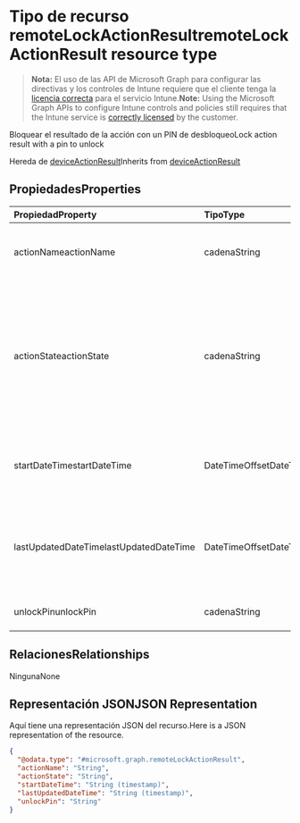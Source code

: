 # <a name="remotelockactionresult-resource-type"></a><span data-ttu-id="8c0c1-101">Tipo de recurso remoteLockActionResult</span><span class="sxs-lookup"><span data-stu-id="8c0c1-101">remoteLockActionResult resource type</span></span>

> <span data-ttu-id="8c0c1-102">**Nota:** El uso de las API de Microsoft Graph para configurar las directivas y los controles de Intune requiere que el cliente tenga la [licencia correcta](https://go.microsoft.com/fwlink/?linkid=839381) para el servicio Intune.</span><span class="sxs-lookup"><span data-stu-id="8c0c1-102">**Note:** Using the Microsoft Graph APIs to configure Intune controls and policies still requires that the Intune service is [correctly licensed](https://go.microsoft.com/fwlink/?linkid=839381) by the customer.</span></span>

<span data-ttu-id="8c0c1-103">Bloquear el resultado de la acción con un PIN de desbloqueo</span><span class="sxs-lookup"><span data-stu-id="8c0c1-103">Lock action result with a pin to unlock</span></span>

<span data-ttu-id="8c0c1-104">Hereda de [deviceActionResult](../resources/intune_devices_deviceactionresult.md)</span><span class="sxs-lookup"><span data-stu-id="8c0c1-104">Inherits from [deviceActionResult](../resources/intune_devices_deviceactionresult.md)</span></span>

## <a name="properties"></a><span data-ttu-id="8c0c1-105">Propiedades</span><span class="sxs-lookup"><span data-stu-id="8c0c1-105">Properties</span></span>
|<span data-ttu-id="8c0c1-106">Propiedad</span><span class="sxs-lookup"><span data-stu-id="8c0c1-106">Property</span></span>|<span data-ttu-id="8c0c1-107">Tipo</span><span class="sxs-lookup"><span data-stu-id="8c0c1-107">Type</span></span>|<span data-ttu-id="8c0c1-108">Descripción</span><span class="sxs-lookup"><span data-stu-id="8c0c1-108">Description</span></span>|
|:---|:---|:---|
|<span data-ttu-id="8c0c1-109">actionName</span><span class="sxs-lookup"><span data-stu-id="8c0c1-109">actionName</span></span>|<span data-ttu-id="8c0c1-110">cadena</span><span class="sxs-lookup"><span data-stu-id="8c0c1-110">String</span></span>|<span data-ttu-id="8c0c1-111">Nombre de la acción. Heredado de [deviceActionResult](../resources/intune_devices_deviceactionresult.md)</span><span class="sxs-lookup"><span data-stu-id="8c0c1-111">Action name Inherited from [deviceActionResult](../resources/intune_devices_deviceactionresult.md)</span></span>|
|<span data-ttu-id="8c0c1-112">actionState</span><span class="sxs-lookup"><span data-stu-id="8c0c1-112">actionState</span></span>|<span data-ttu-id="8c0c1-113">cadena</span><span class="sxs-lookup"><span data-stu-id="8c0c1-113">String</span></span>|<span data-ttu-id="8c0c1-114">Estado de la acción. Heredado de [deviceActionResult](../resources/intune_devices_deviceactionresult.md). Los valores posibles son: `none`, `pending`, `canceled`, `active`, `done`, `failed` y `notSupported`.</span><span class="sxs-lookup"><span data-stu-id="8c0c1-114">State of the action Inherited from [deviceActionResult](../resources/intune_devices_deviceactionresult.md) Possible values are: `none`, `pending`, `canceled`, `active`, `done`, `failed`, `notSupported`.</span></span>|
|<span data-ttu-id="8c0c1-115">startDateTime</span><span class="sxs-lookup"><span data-stu-id="8c0c1-115">startDateTime</span></span>|<span data-ttu-id="8c0c1-116">DateTimeOffset</span><span class="sxs-lookup"><span data-stu-id="8c0c1-116">DateTimeOffset</span></span>|<span data-ttu-id="8c0c1-117">Hora en la que se inició la acción. Heredado de [deviceActionResult](../resources/intune_devices_deviceactionresult.md)</span><span class="sxs-lookup"><span data-stu-id="8c0c1-117">Time the action was initiated Inherited from [deviceActionResult](../resources/intune_devices_deviceactionresult.md)</span></span>|
|<span data-ttu-id="8c0c1-118">lastUpdatedDateTime</span><span class="sxs-lookup"><span data-stu-id="8c0c1-118">lastUpdatedDateTime</span></span>|<span data-ttu-id="8c0c1-119">DateTimeOffset</span><span class="sxs-lookup"><span data-stu-id="8c0c1-119">DateTimeOffset</span></span>|<span data-ttu-id="8c0c1-120">Hora en la que se actualizó por última vez el estado de acción. Heredado de [deviceActionResult](../resources/intune_devices_deviceactionresult.md)</span><span class="sxs-lookup"><span data-stu-id="8c0c1-120">Time the action state was last updated Inherited from [deviceActionResult](../resources/intune_devices_deviceactionresult.md)</span></span>|
|<span data-ttu-id="8c0c1-121">unlockPin</span><span class="sxs-lookup"><span data-stu-id="8c0c1-121">unlockPin</span></span>|<span data-ttu-id="8c0c1-122">cadena</span><span class="sxs-lookup"><span data-stu-id="8c0c1-122">String</span></span>|<span data-ttu-id="8c0c1-123">PIN para desbloquear el cliente</span><span class="sxs-lookup"><span data-stu-id="8c0c1-123">Pin to unlock the client</span></span>|

## <a name="relationships"></a><span data-ttu-id="8c0c1-124">Relaciones</span><span class="sxs-lookup"><span data-stu-id="8c0c1-124">Relationships</span></span>
<span data-ttu-id="8c0c1-125">Ninguna</span><span class="sxs-lookup"><span data-stu-id="8c0c1-125">None</span></span>
## <a name="json-representation"></a><span data-ttu-id="8c0c1-126">Representación JSON</span><span class="sxs-lookup"><span data-stu-id="8c0c1-126">JSON Representation</span></span>
<span data-ttu-id="8c0c1-127">Aquí tiene una representación JSON del recurso.</span><span class="sxs-lookup"><span data-stu-id="8c0c1-127">Here is a JSON representation of the resource.</span></span>
<!-- {
  "blockType": "resource",
  "keyProperty": "id",
  "@odata.type": "microsoft.graph.remoteLockActionResult"
}
-->
``` json
{
  "@odata.type": "#microsoft.graph.remoteLockActionResult",
  "actionName": "String",
  "actionState": "String",
  "startDateTime": "String (timestamp)",
  "lastUpdatedDateTime": "String (timestamp)",
  "unlockPin": "String"
}
```



